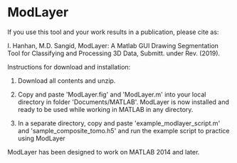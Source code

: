 # ModLayer

If you use this tool and your work results in a publication, please cite as:

I. Hanhan, M.D. Sangid, ModLayer: A Matlab GUI Drawing Segmentation Tool for Classifying and Processing 3D Data, Submitt. under Rev. (2019).

Instructions for download and installation:

1) Download all contents and unzip.
2) Copy and paste 'ModLayer.fig' and 'ModLayer.m' into your local directory in folder 'Documents/MATLAB'.
ModLayer is now installed and ready to be used while working in MATLAB in any directory.

3) In a separate directory, copy and paste 'example_modlayer_script.m' and 'sample_composite_tomo.h5' and run the example script to practice using ModLayer

ModLayer has been designed to work on MATLAB 2014 and later.
